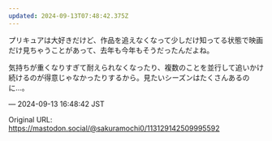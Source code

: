 ```yaml
---
updated: 2024-09-13T07:48:42.375Z
---
```


<p>プリキュアは大好きだけど、作品を追えなくなって少しだけ知ってる状態で映画だけ見ちゃうことがあって、去年も今年もそうだったんだよね。</p><p>気持ちが重くなりすぎて耐えられなくなったり、複数のことを並行して追いかけ続けるのが得意じゃなかったりするから。見たいシーズンはたくさんあるのに…。</p>

&mdash; 2024-09-13 16:48:42 JST

Original URL: https://mastodon.social/@sakuramochi0/113129142509995592
